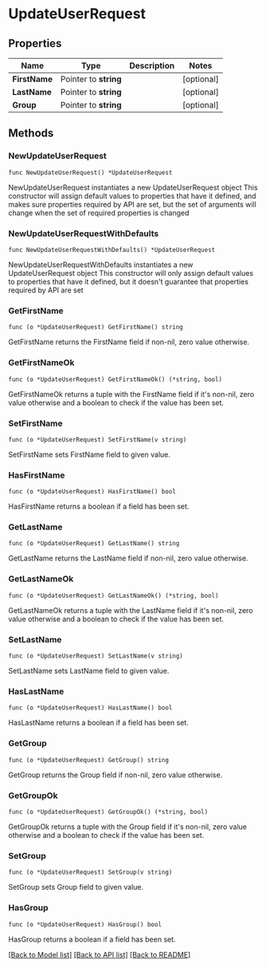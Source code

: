 # UpdateUserRequest

## Properties

Name | Type | Description | Notes
------------ | ------------- | ------------- | -------------
**FirstName** | Pointer to **string** |  | [optional] 
**LastName** | Pointer to **string** |  | [optional] 
**Group** | Pointer to **string** |  | [optional] 

## Methods

### NewUpdateUserRequest

`func NewUpdateUserRequest() *UpdateUserRequest`

NewUpdateUserRequest instantiates a new UpdateUserRequest object
This constructor will assign default values to properties that have it defined,
and makes sure properties required by API are set, but the set of arguments
will change when the set of required properties is changed

### NewUpdateUserRequestWithDefaults

`func NewUpdateUserRequestWithDefaults() *UpdateUserRequest`

NewUpdateUserRequestWithDefaults instantiates a new UpdateUserRequest object
This constructor will only assign default values to properties that have it defined,
but it doesn't guarantee that properties required by API are set

### GetFirstName

`func (o *UpdateUserRequest) GetFirstName() string`

GetFirstName returns the FirstName field if non-nil, zero value otherwise.

### GetFirstNameOk

`func (o *UpdateUserRequest) GetFirstNameOk() (*string, bool)`

GetFirstNameOk returns a tuple with the FirstName field if it's non-nil, zero value otherwise
and a boolean to check if the value has been set.

### SetFirstName

`func (o *UpdateUserRequest) SetFirstName(v string)`

SetFirstName sets FirstName field to given value.

### HasFirstName

`func (o *UpdateUserRequest) HasFirstName() bool`

HasFirstName returns a boolean if a field has been set.

### GetLastName

`func (o *UpdateUserRequest) GetLastName() string`

GetLastName returns the LastName field if non-nil, zero value otherwise.

### GetLastNameOk

`func (o *UpdateUserRequest) GetLastNameOk() (*string, bool)`

GetLastNameOk returns a tuple with the LastName field if it's non-nil, zero value otherwise
and a boolean to check if the value has been set.

### SetLastName

`func (o *UpdateUserRequest) SetLastName(v string)`

SetLastName sets LastName field to given value.

### HasLastName

`func (o *UpdateUserRequest) HasLastName() bool`

HasLastName returns a boolean if a field has been set.

### GetGroup

`func (o *UpdateUserRequest) GetGroup() string`

GetGroup returns the Group field if non-nil, zero value otherwise.

### GetGroupOk

`func (o *UpdateUserRequest) GetGroupOk() (*string, bool)`

GetGroupOk returns a tuple with the Group field if it's non-nil, zero value otherwise
and a boolean to check if the value has been set.

### SetGroup

`func (o *UpdateUserRequest) SetGroup(v string)`

SetGroup sets Group field to given value.

### HasGroup

`func (o *UpdateUserRequest) HasGroup() bool`

HasGroup returns a boolean if a field has been set.


[[Back to Model list]](../README.md#documentation-for-models) [[Back to API list]](../README.md#documentation-for-api-endpoints) [[Back to README]](../README.md)



